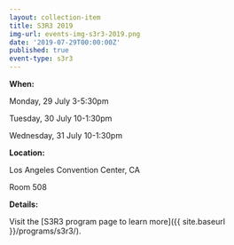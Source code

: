 ```yaml
---
layout: collection-item
title: S3R3 2019
img-url: events-img-s3r3-2019.png
date: '2019-07-29T00:00:00Z'
published: true
event-type: s3r3
---
```

**When:**

Monday, 29 July 3-5:30pm

Tuesday, 30 July 10-1:30pm

Wednesday, 31 July 10-1:30pm

**Location:** 

Los Angeles Convention Center, CA

Room 508

**Details:** 

Visit the [S3R3 program page to learn more]({{ site.baseurl }}/programs/s3r3/).

